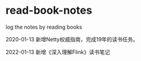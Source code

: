 # read-book-notes
log the notes by reading books

2020-01-13
新增Netty权威指南，完成19年的读书任务。

2022-01-13
新增《深入理解Flink》读书笔记
